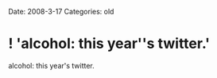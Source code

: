 Date: 2008-3-17
Categories: old

# ! 'alcohol: this year''s twitter.'

alcohol: this year's twitter.
